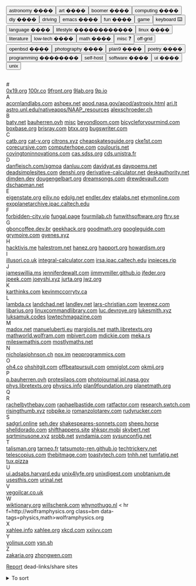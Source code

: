 <meta charset=utf-8><link rel=stylesheet href=s.css><script src=s.js></script><div class=x-buttons><button class=btn data-tag=astronomy>astronomy ����</button><button class=btn data-tag=art>art ����</button><button class=btn data-tag=boomer>boomer ����</button><button class=btn data-tag=computing>computing  ����️</button><button class=btn data-tag=diy>diy ����</button><button class=btn data-tag=driving>driving</button><button class=btn data-tag=emacs>emacs ����</button><button class=btn data-tag=fun>fun ����</button><button class=btn data-tag=game>game</button><button class=btn data-tag=keyboard>keyboard ⌨️</button><button class=btn data-tag=language>language ����️</button><button class=btn data-tag=lifestyle>lifestyle ����‍����‍����</button><button class=btn data-tag=linux>linux ����</button><button class=btn data-tag=literature>literature</button><button class=btn data-tag=low-tech>low-tech ����</button><button class=btn data-tag=math>math ����</button><button class=btn data-tag=misc>misc ❓</button><button class=btn data-tag=off-grid>off-grid</button><button class=btn data-tag=openbsd>openbsd ����</button><button class=btn data-tag=photography>photography ����</button><button class=btn data-tag=plan9>plan9 ����</button><button class=btn data-tag=poetry>poetry ����</button><button class=btn data-tag=programming>programming  ����‍����</button><button class=btn data-tag=self-host>self-host</button><button class=btn data-tag=software>software  ����</button><button class=btn data-tag=ui>ui ����</button><button class=btn data-tag=unix>unix</button></div><br>
<div class=bms>
<div>
<div class=x>#</div>
<a href=http://0x19.org class=bm data-tags=computing,software>0x19.org</a>
<a href=http://100r.co class=bm data-tags=low-tech,off-grid,self-host>100r.co</a>
<a href=http://9front.org class=bm data-tags=plan9>9front.org</a>
<a href=http://9lab.org class=bm data-tags=plan9>9lab.org</a>
<a href=http://9p.io class=bm data-tags=plan9>9p.io</a>
</div>
<div>
<div class=x>A</div>
<a href=http://acornlandlabs.com class=bm data-tags=diy,lifestyle,off-grid>acornlandlabs.com</a>
<a href=http://ashpex.net class=bm data-tags=linux>ashpex.net</a>
<a href=http://apod.nasa.gov/apod/astropix.html class=bm data-tags=astronomy>apod.nasa.gov/apod/astropix.html</a>
<a href=http://ari.lt class=bm data-tags=self-host,software>ari.lt</a>
<a href=http://astro.unl.edu/nativeapps/NAAP_resources class=bm data-tags=astronomy>astro.unl.edu/nativeapps/NAAP_resources</a>
<a href=http://alexschroeeder.ch class=bm data-tags=computing,misc,software>alexschroeder.ch</a>
</div>

<div>
<div class=x>B</div>
<a href=http://baty.net class=bm data-tags=emacs,photography>baty.net</a>
<a href=http://bauherren.ovh class=bm data-tags=computing,software>bauherren.ovh</a>
<a href=http://benharrri.org class=bm data-tags=software>misc</a>
<a href=http://beyondloom.com class=bm data-tags=software>beyondloom.com</a>
<a href=http://bicycleforyourmind.com class=bm data-tags=emacs>bicycleforyourmind.com</a>
<a href=http://boxbase.org class=bm data-tags=computing,plan9,programming,software>boxbase.org</a>
<a href=http://brisray.com class=bm data-tags=boomer>brisray.com</a>
<a href=http://btxx.org class=bm data-tags=software,openbsd,ui>btxx.org</a>
<a href=http://bugswriter.com class=bm data-tags=computing,software>bugswriter.com</a>
</div>

<div>
<div class=x>C</div>
<a href=http://catb.org class=bm data-tags=programming>catb.org</a>
<a href=http://cat-v.org class=bm data-tags=misc,plan9,programming,software>cat-v.org</a>
<a href=http://citrons.xyz class=bm data-tags=misc>citrons.xyz</a>
<a href=http://cheapskatesguide.org class=bm data-tags=computing,low-tech,software>cheapskatesguide.org</a>
<a href=http://cke1st.com class=bm data-tags=boomer>cke1st.com</a>
<a href=http://corecursive.com class=bm data-tags=computing,software,programming>corecursive.com</a>
<a href=http://computerhope.com class=bm data-tags=computing,software>computerhope.com</a>
<a href=http://coulouris.net class=bm data-tags=boomer>coulouris.net</a>
<a href=http://covingtoninnovations.com class=bm data-tags=boomer>covingtoninnovations.com</a>
<a href=http://cas.sdss.org class=bm data-tags=astronomy>cas.sdss.org</a>
<a href=http://cds.unistra.fr class=bm data-tags=astronomy>cds.unistra.fr</a>
<a href=http:// class=bm data-tags=></a>
</div>

<div>
<div class=x>D</div>
<a href=http://danfleisch.com/sgmoa class=bm data-tags=astronomy>danfleisch.com/sgmoa</a>
<a href=http://danluu.com class=bm data-tags=software>danluu.com</a>
<a href=http://davidyat.es class=bm data-tags=software>davidyat.es</a>
<a href=http://daypoems.net class=bm data-tags=poetry>daypoems.net</a>
<a href=http://deadsimplesiites.com class=bm data-tags=ui>deadsimplesites.com</a>
<a href=http://denshi.org class=bm data-tags=computing,linux,misc>denshi.org</a>
<a href=http://derivative-calculator.net class=bm data-tags=math>derivative-calculator.net</a>
<a href=http://deskauthority.net class=bm data-tags=keyboard>deskauthority.net</a>
<a href=http://dimden.dev class=bm data-tags=ui>dimden.dev</a>
<a href=http://dougengelbart.org class=bm data-tags=keyboard>dougengelbart.org</a>
<a href=http://dreamsongs.com class=bm data-tags=poetry,programming>dreamsongs.com</a>
<a href=http://drewdevault.com class=bm data-tags=linux,programming,software>drewdevault.com</a>
<a href=http://dschapman.com class=bm data-tags=poetry>dschapman.net</a>
<a href=http:// class=bm data-tags=></a>
</div>

<div>
<div class=x>E</div>
<a href=http://eigenstate.org class=bm data-tags=programming>eigenstate.org</a>
<a href=http://eiliv.no/ class=bm data-tags=misc>eiliv.no</a>
<a href=http://edolg.net class=bm data-tags=misc,plan9>edolg.net</a>
<a href=http://endler.dev class=bm data-tags=computing,software,programming>endler.dev</a>
<a href=http://etalabs.net class=bm data-tags=software,linux>etalabs.net</a>
<a href=http://etymonline.com class=bm data-tags=language>etymonline.com</a>
<a href=http://exoplanetarchive.ipac.caltech.edu class=bm data-tags=astronomy>exoplanetarchive.ipac.caltech.edu</a>
<a href=http:// class=bm data-tags=></a>
</div>

<div><div class=x>F</div>
<a href=http://forbidden-city.vip class=bm data-tags=misc>forbidden-city.vip</a>
<a href=http://fungal.page class=bm data-tags=fun>fungal.page</a>
<a href=http://fourmilab.ch class=bm data-tags=physics,math,computing,programming,software>fourmilab.ch</a>
<a href=http://funwithsoftware.org class=bm data-tags=software>funwithsoftware.org</a>
<a href=http://ftrv.se class=bm data-tags=plan9,programming>ftrv.se</a>
</div>

<div><div class=x>G</div>
<a href=http://gboncoffee.dev.br class=bm data-tags=computing,software,programming>gboncoffee.dev.br</a>
<a href=http://geekhack.org class=bm data-tags=keyboard>geekhack.org</a>
<a href=http://goodmath.org class=bm data-tags=math,programming>goodmath.org</a>
<a href=http://googleguide.com class=bm data-tags=computing>googleguide.com</a>
<a href=http://grymoire.com class=bm data-tags=linux,unix>grymoire.com</a>
<a href=http://gyenes.xyz class=bm data-tags=astronomy,emacs,math,software>gyenes.xyz</a>
</div>

<div><div class=x>H</div>
<a href=http://hacktivis.me class=bm data-tags=computing,software>hacktivis.me</a>
<a href=http://halestrom.net class=bm data-tags=computing,software>halestrom.net</a>
<a href=http://hanez.org class=bm data-tags=computing,software>hanez.org</a>
<a href=http://happort.org class=bm data-tags=misc,keyboard>happort.org</a>
<a href=http://howardism.org class=bm data-tags=emacs>howardism.org</a>
</div>

<div><div class=x>I</div>
<a href=http://illusori.co.uk class=bm data-tags=emacs,programming>illusori.co.uk</a>
<a href=http://integral-calculator.com class=bm data-tags=math>integral-calculator.com</a>
<a href=http://irsa.ipac.caltech.edu class=bm data-tags=astronomy>irsa.ipac.caltech.edu</a>
<a href=http://inpieces.rip class=bm data-tags=misc>inpieces.rip</a>
</div>

<div><div cla s=x>J</div>
<a href=http://jameswillia.ms class=bm data-tags=software>jameswillia.ms</a>
<a href=http://jenniferdewalt.com class=bm data-tags=software,web>jenniferdewalt.com</a>
<a href=http://jimmyhmiller.github.io class=bm data-tags=programming>jimmymiller.github.io</a>
<a href=http://jfedor.org class=bm data-tags=keyboard>jfeder.org</a>
<a href=http://jpeek.com class=bm data-tags=boomer>jpeek.com</a>
<a href=http://joeyshi.xyz class=bm data-tags=math,>joeyshi.xyz</a>
<a href=http://jurta.org class=bm data-tags=computing,emacs,software>jurta.org</a>
<a href=http://jwz.org class=bm data-tags=software>jwz.org</a>
</div>

<div><div class=x>K</div>
<a href=http://karthinks.com class=bm data-tags=emacs>karthinks.com</a>
<a href=http://kevinmccorrytv.ca class=bm data-tags=boomer>kevinmccorrytv.ca</a>
</div>

<div><div class=x>L</div>
<a href=http://lambda.cx class=bm data-tags=emacs,linux,open-bsd,software>lambda.cx</a>
<a href=http://landchad.net class=bm data-tags=computing,linux,low-tech,self-host>landchad.net</a>
<a href=http://landley.net class=bm data-tags=boomer>landley.net</a>
<a href=http://lars-christiana.com class=bm data-tags=misc>lars-christian.com</a>
<a href=http://levenez.com class=bm data-tags=boomer,unix>levenez.com</a>
<a href=http://librarius.com/ class=bm data-tags=literature>libarius.org</a>
<a href=http://linuxcommandlibrary.com class=bm data-tags=computing,linux,software>linuxcommandlibrary.com</a>
<a href=http://luc.devroye.org class=bm data-tags=boomer>luc.devroye.org</a>
<a href=http://lukesmith.xyz class=bm data-tags=computing,lifestyle,linux,low-tech>lukesmith.xyz</a>
<a href=http://luksamuk.codes class=bm data-tags=plan9,programming>luksamuk.codes</a>
<a href=http://lowtechmagazine.com class=bm data-tags=diy,low-tech,off-grid>lowtechmagazine.com</a>
</div>

<div><div class=x>M</div>
<a href=http://madox.net class=bm data-tags=keyboard>madox.net</a>
<a href=http://manueluberti.eu class=bm data-tags=literature,programming>manueluberti.eu</a>
<a href=http://margiolis.net/ class=bm data-tags=plan9,programming>margiolis.net</a>
<a href=http://math.libretexts.org class=bm data-tags=math>math.libretexts.org</a>
<a href=http://mathworld.wolfram.com class=bm data-tags=math>mathworld.wolfram.com</a>
<a href=http://mbivert.com class=bm data-tags=art,openbsd,programming>mbivert.com</a>
<a href=http://mdickie.com class=bm data-tags=game>mdickie.com</a>
<a href=http://meka.rs class=bm data-tags=music,software>meka.rs</a>
<a href=http://mileswmathis.com class=bm data-tags=art,poetry>mileswmathis.com</a>
<a href=http://mostlymaths.net class=bm data-tags=linux,math,programming,software>mostlymaths.net</a>
</div>

<div><div class=x>N</div>
<a href=http://nicholasjohnson.ch class=bm data-tags=computing,misc>nicholasjohnson.ch</a>
<a href=http://nox.im class=bm data-tags=software>nox.im</a>
<a href=http://neoprogrammics.com class=bm data-tags=astronomy,computing,programming>neoprogrammics.com</a>
</div>

<div><div class=x>O</div>
<a href=http://oh4.co class=bm data-tags=misc>oh4.co</a>
<a href=http://ohshitgit.com class=bm data-tags=software>ohshitgit.com</a>
<a href=http://offbeatpursuit.com class=bm data-tags=plan9>offbeatpursuit.com</a>
<a href=http://omniglot.com class=bm data-tags=language>omniglot.com</a>
<a href=http://ounapuu.ee class=bm data-tags=linux,self-host></a>
<a href=http://okmij.org/ftp class=bm data-tags=programming>okmij.org</a>
</div>

<div><div class=x>P</div>
<a href=http://p.bauherren.ovh class=bm data-tags=emacs,software,programming>p.bauherren.ovh</a>
<a href=http://protesilaos.com/ class=bm data-tags=computing,emacs,misc,software>protesilaos.com</a>
<a href=http://photojournal.jpl.nasa.gov class=bm data-tags=astronomy>photojournal.jpl.nasa.gov</a>
<a href=http://phys.libretexts.org class=bm data-tags=physics,math>phys.libretexts.org</a>
<a href=http://physics.info class=bm data-tags=physics,math>physics.info</a>
<a href=http://plan9foundation.org class=bm data-tags=plan9>plan9foundation.org</a>
<a href=http://planetmath.org class=bm data-tags=math>planetmath.org</a>
<a href= class=bm data-tags=></a>
</div>

<div><div class=x>Q</div>
<a href=http:// class=bm data-tags=></a>
<a href=http:// class=bm data-tags=></a>
</div>

<div><div class=x>R</div>
<a href=http://rachelbythebay.com class=bm data-tags=misc,programming,software>rachelbythebay.com</a>
<a href=http://raphaelbastside.com class=bm data-tags=art,software>raphaelbastide.com</a>
<a href=http://ratfactor.com class=bm data-tags=openbsd,software>ratfactor.com</a>
<a href=http://research.swtch.com class=bm data-tags=programming>research.swtch.com</a>
<a href=http://risingthumb.xyz class=bm data-tags=misc>risingthumb.xyz</a>
<a href=http://robpike.io class=bm data-tags=fun>robpike.io</a>
<a href=http://romanzolotarev.com class=bm data-tags=openbsd,software>romanzolotarev.com</a>
<a href=http://rudyrucker.com class=bm data-tags=boomer,literature>rudyrucker.com</a>
</div>

<div><div class=x>S</div>
<a href=http:// class=bm data-tags=></a>
<a href=http://sadgrl.online class=bm data-tags=software>sadgrl.online</a>
<a href=http://seh.dev class=bm data-tags=software,plan9,programming>seh.dev</a>
<!--<a href=http://scythecymru.co.uk class=bm data-tags=misc>scythecymru.co.uk</a>-->
<a href=http://shakespeares-sonnets.com class=bm data-tags=poetry>shakespeares-sonnets.com</a>
<a href=http://sheep.horse class=bm data-tags=computing,software,misc,programming>sheep.horse</a>
<a href=http://shelldorado.com class=bm data-tags=software,unix>shelldorado.com</a>
<a href=http://shifthappens.site class=bm data-tags=keyboard>shifthappens.site</a>
<a href=http://shkspr.mobi class=bm data-tags=misc,software>shkspr.mobi</a>
<a href=http://skybert.net class=bm data-tags=computing,programming,emacs,linux>skybert.net</a>
<a href=http://sqrtminusone.xyz class=bm data-tags=emacs>sqrtminusone.xyz</a>
<a href=http://srobb.net class=bm data-tags=boomer,computing,software,linux>srobb.net</a>
<a href=http://syndamia.com class=bm data-tags=software,programming>syndamia.com</a>
<a href=http://sysunconfig.net class=bm data-tags=software,unix>sysunconfig.net</a>
</div>

<div><div class=x>T</div>
<a href=http://www.talisman.org class=bm data-tags=linux,programming,software>talisman.org</a>
<a href=http://tarneo.fr class=bm data-tags=computing,keyboard,software>tarneo.fr</a>
<a href=http://tatsumoto-ren.github.io/ class=bm data-tags=language>tatsumoto-ren.github.io</a>
<a href=http://techtrickery.net class=bm data-tags=emacs>techtrickery.net</a>
<a href=http://telescopius.com class=bm data-tags=astronomy>telescopius.com</a>
<a href=http://thebitmage.com class=bm data-tags=computing,emacs,software>thebitmage.com</a>
<a href=http://toastytech.com class=bm data-tags=computing,ui>toastytech.com</a>
<a href=http://tnhh.net class=bm data-tags=software>tnhh.net</a>
<a href=http://tumfatig.net class=bm data-tags=software,openbsd>tumfatig.net</a>
<a href=http://tux.pizza class=bm data-tags=computing,self-host,software>tux.pizza</a>
<a href=http:// class=bm data-tags=></a>
</div>

<div><div class=x>U</div>
<a href=http://ui.adsabs.harvard.edu class=bm data-tags=astronomy>ui.adsabs.harvard.edu</a>
<a href=http://unix4lyfe.org/ class=bm data-tags=computing,software>unix4lyfe.org</a>
<a href=http://unixdigest.com class=bm data-tags=computing,linux,openbsd,software>unixdigest.com</a>
<a href=http://unobtanium.de class=bm data-tags=software,programming>unobtanium.de</a>
<a href=http://usesthis.com class=bm data-tags=computing,linux,misc,software>usesthis.com</a>
<a href=http://urinal.net class=bm data-tags=fun,misc>urinal.net</a>
<a href=http:// class=bm data-tags=></a>
</div>

<div><div class=x>V</div>
<a href=http://vegoilcar.co.uk/ class=bm data-tags=driving>vegoilcar.co.uk</a>
</div>

<div><div class=x>W</div>
<a href=http://en.wiktionary.org class=bm data-tags=language>wiktionary.org</a>
<a href=http://willschenk.com class=bm data-tags=computing,emacs,software>willschenk.com</a>
<a href=http://whynothugo.nl class=bm data-tags=programming,software>whynothugo.nl</a>
<  hr f=http://wolframphysics.org class=bm data-tags=physics,math>wolframphysics.org</a>
<a href=http:// class=bm data-tags=></a>
</div>

<div><div class=x>X</div>
<a href=http://xahlee.info class=bm data-tags=emacs,keyboard,math,programming,software,ui>xahlee.info</a>
<a href=http://xahlee.org class=bm data-tags=art,language,misc>xahlee.org</a>
<a href=http://xkcd.com class=bm data-tags=fun>xkcd.com</a>
<a href=http://wiki.xxiivv.com class=bm data-tags=misc,plan9>xxiivv.com</a>
</div>

<div><div class=x>Y</div>
<a href=http://yolinux.com class=bm data-tags=linux>yolinux.com</a>
<a href=http://ysn.sh class=bm data-tags=plan9>ysn.sh</a>
</div>

<div><div class=x>Z</div>
<a href=http://zakaria.org class=bm data-tagss=openbsd>zakaria.org</a>
<a href=http://zhongwen.com class=bm data-tagss=language>zhongwen.com</a>
</div>
</div>
 
<p><a href=mailto:christos@bauherren.ovh>Report</a> dead-links/share sites
<details><summary>To sort</summary>
https://beuke.org/zen/
https://deskto.ps/
https://gmpg.org/xfn/11
https://amosnimos.com/img/1VB6.gif
https://amosnimos.com/index.html
http://biglist.terraaeon.com/
https://ounapuu.ee/misc/cool-links/
http://jeanrouppert.info/public/Nouvelles/A153Nymphes.jpg
https://atrixnet.com/
https://obsoletecomputermuseum.org/
https://noyesno.net/ - chinese
https://www.bltc.com/
http://sensibleendowment.com/
https://www.youtube.com/live/35z3QUwfd6I?si=1hjDpy_NJAtyBrIY&t=6562
https://scara.com/
https://www.sweharris.org/
https://www.thirtythreeforty.net/
https://www.nickh.org/warstories/index.html - boomer
https://www.themanime.org/index.php
https://yourbasic.org/
https://en.wikipedia.org/wiki/Polish_notation
http://cra.sh
code factoring
https://benhoyt.com/
http://www.joostrekveld.net/
https://www.righto.com/2019/09/reverse-engineering-precision-op-amps.html
https://www.analogmuseum.org/
https://en.wikipedia.org/wiki/To_His_Coy_Mistress
https://omaera.org/wlog/
based.cooking
https://blog.dbrgn.ch/
https://web.archive.org/web/20180314122308/http://www.lug.wsu.edu/node/414
https://gopheracademy.com/ 
https://cabbagesorter.neocities.org/
https://blog.gopheracademy.com/advent-2014/parsers-lexers/
  https://rgbcmyk.com.ar/en/home-en/
  https://emacs.stackexchange.com/questions/6065/how-to-display-time-in-seconds-in-the-mode-line
  https://web.physics.utah.edu/~detar/lessons/emacs/emacs/node2.html
  https://isamert.net/
  https://timtyler.org/
  https://emacs.stackexchange.com/questions/3494/how-to-count-all-of-the-windows-in-a-frame
  https://yctct.com/#ref-3ZAX
  https://seirdy.one/posts/2022/12/09/limited-utility-gnu-linux/
  https://landchad.net/jitsi/
  https://www.holytrinityorthodox.com/htc/orthodox-calendar/for-webmasters/
httpd.rocks
https://hewgill.com/
https://www.danliden.com/
https://koldfront.dk/
https://lunduke.com/
https://blog.sgorava.xyz/
https://nixing.mx/posts/integrating-openring-into-a-blog.html
https://adamsimpson.net/writing/openring
https://www.andrewmarchetta.com/reach-out/#email
https://mykeyboard.co.uk/
https://rjbs.cloud/
</details>


